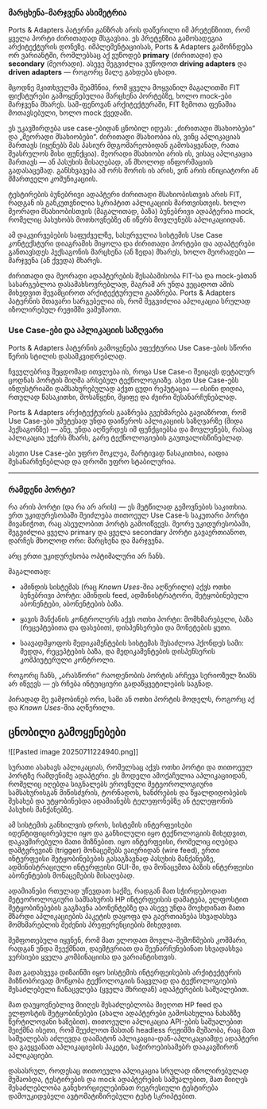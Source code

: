 ### მარცხენა-მარჯვენა ასიმეტრია

Ports & Adapters პატერნი განზრახ არის დაწერილი იმ პრეტენზიით, რომ ყველა პორტი ძირითადად მსგავსია. ეს პრეტენზია გამოსადეგია არქიტექტურის დონეზე. იმპლემენტაციისას, Ports & Adapters გამოჩნდება ორ ვარიანტში, რომლებსაც აქ ვუწოდებ **primary** (ძირითადი) და **secondary** (მეორადი). ასევე შეგვიძლია ვუწოდოთ **driving adapters** და **driven adapters** — როგორც მალე გახდება ცხადი.

მცოდნე მკითხველმა შეამჩნია, რომ ყველა მოყვანილ მაგალითში FIT ფიქსტურები გამოყენებულია მარცხენა პორტებზე, ხოლო mock-ები მარჯვენა მხარეს. სამ-ფენოვან არქიტექტურაში, FIT ზემოთა ფენაშია მოთავსებული, ხოლო mock ქვედაში.

ეს უკავშირდება use case-ებიდან ცნობილ იდეას: „ძირითადი მსახიობები“ და „მეორადი მსახიობები“. ძირითადი მსახიობია ის, ვინც აპლიკაციას მართავს (იყენებს მას პასიურ მდგომარეობიდან გამოსაყვანად, რათა შეასრულოს მისი ფუნქცია). მეორადი მსახიობი არის ის, ვისაც აპლიკაცია მართავს — ან პასუხის მისაღებად, ან მხოლოდ ინფორმაციის გადასაცემად. განსხვავება ამ ორს შორის ის არის, ვინ არის ინიციატორი ან მმართველი კომუნიკაციის.

ტესტირების ბუნებრივი ადაპტერი ძირითადი მსახიობისთვის არის FIT, რადგან ის განკუთვნილია სკრიპტით აპლიკაციის მართვისთვის. ხოლო მეორადი მსახიობისთვის (მაგალითად, ბაზა) ბუნებრივი ადაპტერია mock, რომელიც პასუხობს მოთხოვნებზე ან იწერს მოვლენებს აპლიკაციიდან.

ამ დაკვირვებების საფუძველზე, სასურველია სისტემის Use Case კონტექსტური დიაგრამის მიყოლა და ძირითადი პორტები და ადაპტერები განთავსდეს ჰექსაგონის მარცხენა (ან ზედა) მხარეს, ხოლო მეორადები — მარჯვენა (ან ქვედა) მხარეს.

ძირითადი და მეორადი ადაპტერების შესაბამისობა FIT-სა და mock-ებთან სასარგებლოა დასამახსოვრებლად, მაგრამ არ უნდა ვეცადოთ ამის მიხედვით შევამციროთ არქიტექტურული გააზრება. Ports & Adapters პატერნის მთავარი სარგებელია ის, რომ შეგვიძლია აპლიკაცია სრულად იზოლირებულ რეჟიმში ვამუშაოთ.


### Use Case-ები და აპლიკაციის საზღვარი

Ports & Adapters პატერნის გამოყენება ეფექტურია Use Case-ების სწორი წერის სტილის დასამკვიდრებლად.

ჩვეულებრივ შეცდომად ითვლება ის, როცა Use Case-ი შეიცავს დეტალურ ცოდნას პორტის მიღმა არსებულ ტექნოლოგიაზე. ასეთ Use Case-ებს ინდუსტრიაში დამსახურებულად აქვთ ცუდი რეპუტაცია — ისინი დიდია, რთულად წასაკითხი, მოსაწყენი, მყიფე და ძვირი შესანარჩუნებლად.

Ports & Adapters არქიტექტურის გააზრება გვეხმარება გავიაზროთ, რომ Use Case-ები უმეტესად უნდა დაიწეროს აპლიკაციის საზღვარზე (შიდა ჰექსაგონზე) — ანუ, უნდა აღწერდეს იმ ფუნქციებსა და მოვლენებს, რასაც აპლიკაცია უჭერს მხარს, გარე ტექნოლოგიების გაუთვალისწინებლად.

ასეთი Use Case-ები უფრო მოკლეა, მარტივად წასაკითხია, იაფია შესანარჩუნებლად და დროში უფრო სტაბილურია.

---

### რამდენი პორტი?

რა არის პორტი (და რა არ არის) — ეს მეტწილად გემოვნების საკითხია. ერთ უკიდურესობაში შეიძლება თითოეულ Use Case-ს საკუთარი პორტი მივანიჭოთ, რაც ასეულობით პორტს გამოიწვევს. მეორე უკიდურესობაში, შეგვიძლია ყველა primary და ყველა secondary პორტი გავაერთიანოთ, დარჩეს მხოლოდ ორი: მარცხენა და მარჯვენა.

არც ერთი უკიდურესობა ოპტიმალური არ ჩანს.

მაგალითად:

- ამინდის სისტემას (რაც _Known Uses_-შია აღწერილი) აქვს ოთხი ბუნებრივი პორტი: ამინდის feed, ადმინისტრატორი, შეტყობინებული აბონენტები, აბონენტების ბაზა.
    
- ყავის მანქანის კონტროლერს აქვს ოთხი პორტი: მომხმარებელი, ბაზა (რეცეპტებითა და ფასებით), დისპენსერები და მონეტების ყუთი.
    
- საავადმყოფოს მედიკამენტების სისტემას შესაძლოა ჰქონდეს სამი: მედდა, რეცეპტების ბაზა, და მედიკამენტების დისპენსერის კომპიუტერული კონტროლი.
    

როგორც ჩანს, „არასწორი“ რაოდენობის პორტის არჩევა სერიოზულ ზიანს არ იწვევს — ეს რჩება ინტუიციური გადაწყვეტილების საგნად.

პირადად მე ვამჯობინებ ორი, სამი ან ოთხი პორტის მოდელს, როგორც აქ და _Known Uses_-შია აღწერილი.



## ცნობილი გამოყენებები

![[Pasted image 20250711224940.png]]

სურათი ასახავს აპლიკაციას, რომელსაც აქვს ოთხი პორტი და თითოეულ პორტზე რამდენიმე ადაპტერი. ეს მოდელი ამოქაჩულია აპლიკაციიდან, რომელიც იღებდა სიგნალებს ეროვნული მეტეოროლოგიური სამსახურისგან მიწისძვრის, ტორნადოს, ხანძრების და წყალდიდობების შესახებ და უტყობინებდა ადამიანებს ტელეფონებზე ან ტელეფონის პასუხის მანქანებზე.

ამ სისტემის განხილვის დროს, სისტემის ინტერფეისები იდენტიფიცირებული იყო და განხილული იყო ტექნოლოგიის მიხედვით, დაკავშირებული მათი მიზნებით. იყო ინტერფეისი, რომელიც იღებდა დამტვრევიან (trigger) მონაცემებს ვაიერიდან (wire feed), ერთი ინტერფეისი შეტყობინებების გასაგზავნად პასუხის მანქანებზე, ადმინისტრაციული ინტერფეისი GUI-ში, და მონაცემთა ბაზის ინტერფეისი აბონენტების მონაცემების მისაღებად.

ადამიანები რთულად უწევდათ საქმე, რადგან მათ სჭირდებოდათ მეტეოროლოგიური სამსახურის HP ინტერფეისის დამატება, ელფოსტით შეტყობინებების გაგზავნა აბონენტებზე და ასევე უნდა მოეხდინათ მათი მზარდი აპლიკაციების პაკეტის დაყოფა და გაერთიანება სხვადასხვა მომხმარებლის შეძენის პრეფერენციების მიხედვით.

შეშფოთებული იყვნენ, რომ მათ ელოდათ მოვლა-შემოწმების კოშმარი, რადგან უნდა შეექმნათ, დაემტვრიათ და შეენარჩუნებინათ სხვადასხვა ვერსიები ყველა კომბინაციისა და ვარიანტისთვის.

მათ გადახვევა დიზაინში იყო სისტემის ინტერფეისების არქიტექტურის მიზნობრივად მოწყობა ტექნოლოგიის ნაცვლად და ტექნოლოგიების შესაძლებელი ჩანაცვლება (ყველა მხრიდან) ადაპტერების საშუალებით.

მათ დაუყოვნებლივ მიიღეს შესაძლებლობა მიეღოთ HP feed და ელფოსტის შეტყობინებები (ახალი ადაპტერები გამოსახულია ნახაზზე წერტილოვანი ხაზებით). თითოეული აპლიკაცია API-ების საშუალებით შეიქმნა ისეთი, რომ შეეძლოთ მასთან headless რეჟიმში მუშაობა, რაც მათ საშუალებას აძლევდა დაამატონ აპლიკაცია-დან-აპლიკაციამდე ადაპტერი და გაეყვანათ აპლიკაციების პაკეტი, საჭიროებისამებრ დააკავშირონ აპლიკაციები.

დასასრულ, როდესაც თითოეული აპლიკაცია სრულად იზოლირებულად მუშაობდა, ტესტირების და mock ადაპტერების საშუალებით, მათ მიიღეს შესაძლებლობა განეხორციელებინათ რეგრესიული ტესტირება დამოუკიდებელი ავტომატიზირებული ტესტ სკრიპტებით.
